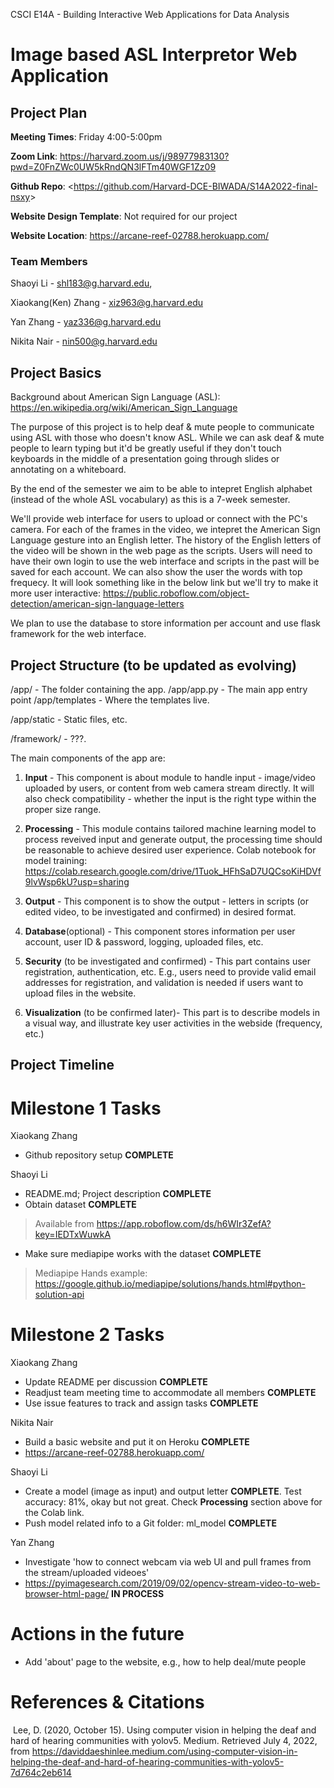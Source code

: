 CSCI E14A - Building Interactive Web Applications for Data Analysis

# Image based ASL Interpretor Web Application

## Project Plan

**Meeting Times**: Friday 4:00-5:00pm 

**Zoom Link**: https://harvard.zoom.us/j/98977983130?pwd=Z0FnZWc0UW5kRndQN3lFTm40WGF1Zz09

**Github Repo**: <<https://github.com/Harvard-DCE-BIWADA/S14A2022-final-nsxy>>

**Website Design Template**: Not required for our project

**Website Location**: https://arcane-reef-02788.herokuapp.com/

### Team Members

Shaoyi Li - shl183@g.harvard.edu, 

Xiaokang(Ken) Zhang - xiz963@g.harvard.edu

Yan Zhang - yaz336@g.harvard.edu

Nikita Nair - nin500@g.harvard.edu

## Project Basics

Background about American Sign Language (ASL): https://en.wikipedia.org/wiki/American_Sign_Language

The purpose of this project is to help deaf & mute people to communicate using ASL with those who doesn't know ASL. While we can ask deaf & mute people to learn typing but it'd be greatly useful if they don't touch keyboards in the middle of a presentation going through slides or annotating on a whiteboard. 

By the end of the semester we aim to be able to intepret English alphabet (instead of the whole ASL vocabulary) as this is a 7-week semester.

We'll provide web interface for users to upload or connect with the PC's camera. For each of the frames in the video, we intepret the American Sign Language gesture into an English letter. The history of the English letters of the video will be shown in the web page as the scripts. Users will need to have their own login to use the web interface and scripts in the past will be saved for each account. We can also show the user the words with top frequecy. It will look something like in the below link but we'll try to make it more user interactive: https://public.roboflow.com/object-detection/american-sign-language-letters

We plan to use the database to store information per account and use flask framework for the web interface.


## Project Structure (to be updated as evolving)

/app/ - The folder containing the app.
/app/app.py - The main app entry point
/app/templates - Where the templates live.

/app/static - Static files, etc.

/framework/ - ???.

The main components of the app are:

1. **Input** - This component is about module to handle input - image/video uploaded by users, or content from web camera stream directly. It will also check compatibility - whether the input is the right type within the proper size range. 

2. **Processing** - This module contains tailored machine learning model to process reveived input and generate output, the processing time should be reasonable to achieve desired user experience. Colab notebook for model training: https://colab.research.google.com/drive/1Tuok_HFhSaD7UQCsoKiHDVf9lvWsp6kU?usp=sharing

3. **Output** - This component is to show the output - letters in scripts (or edited video, to be investigated and confirmed) in desired format. 

4. **Database**(optional) - This component stores information per user account, user ID & password, logging, uploaded files, etc. 

5. **Security** (to be investigated and confirmed) - This part contains user registration, authentication, etc. E.g., users need to provide valid email addresses for registration, and validation is needed if users want to upload files in the website.

6. **Visualization** (to be confirmed later)- This part is to describe models in a visual way, and illustrate key user activities in the webside (frequency, etc.)  


## Project Timeline

# Milestone 1 Tasks
Xiaokang Zhang
- Github repository setup **COMPLETE**

Shaoyi Li
- README.md; Project description **COMPLETE**
- Obtain dataset **COMPLETE**
> Available from https://app.roboflow.com/ds/h6WIr3ZefA?key=IEDTxWuwkA
- Make sure mediapipe works with the dataset **COMPLETE**
> Mediapipe Hands example: https://google.github.io/mediapipe/solutions/hands.html#python-solution-api

# Milestone 2 Tasks
Xiaokang Zhang
- Update README per discussion **COMPLETE**
- Readjust team meeting time to accommodate all members **COMPLETE**
- Use issue features to track and assign tasks **COMPLETE**


Nikita Nair  
- Build a basic website and put it on Heroku **COMPLETE**
- https://arcane-reef-02788.herokuapp.com/

Shaoyi Li
- Create a model (image as input) and output letter **COMPLETE**. Test accuracy: 81%, okay but not great. Check **Processing** section above for the Colab link.
- Push model related info to a Git folder: ml_model **COMPLETE**

Yan Zhang
- Investigate 'how to connect webcam via web UI and pull frames from the stream/uploaded videoes'
- https://pyimagesearch.com/2019/09/02/opencv-stream-video-to-web-browser-html-page/
 **IN PROCESS**
 
# Actions in the future 
- Add 'about' page to the website, e.g., how to help deal/mute people

# References & Citations

​
Lee, D. (2020, October 15). Using computer vision in helping the deaf and hard of hearing communities with yolov5. Medium. Retrieved July 4, 2022, from https://daviddaeshinlee.medium.com/using-computer-vision-in-helping-the-deaf-and-hard-of-hearing-communities-with-yolov5-7d764c2eb614 

